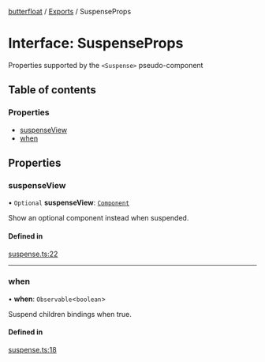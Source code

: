 [butterfloat](../README.md) / [Exports](../modules.md) / SuspenseProps

# Interface: SuspenseProps

Properties supported by the `<Suspense>` pseudo-component

## Table of contents

### Properties

- [suspenseView](SuspenseProps.md#suspenseview)
- [when](SuspenseProps.md#when)

## Properties

### suspenseView

• `Optional` **suspenseView**: [`Component`](../modules.md#component)

Show an optional component instead when suspended.

#### Defined in

[suspense.ts:22](https://github.com/WorldMaker/butterfloat/blob/51a08e2/suspense.ts#L22)

___

### when

• **when**: `Observable`\<`boolean`\>

Suspend children bindings when true.

#### Defined in

[suspense.ts:18](https://github.com/WorldMaker/butterfloat/blob/51a08e2/suspense.ts#L18)
